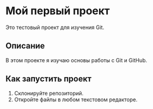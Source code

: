 # Мой первый проект

Это тестовый проект для изучения Git.

## Описание
В этом проекте я изучаю основы работы с Git и GitHub.

## Как запустить проект
1. Склонируйте репозиторий.
2. Откройте файлы в любом текстовом редакторе.
